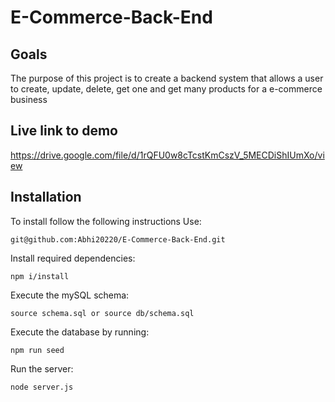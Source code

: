 # E-Commerce-Back-End

## Goals
The purpose of this project is to create a backend system that allows a user to create, update, delete, get one and get many products for a e-commerce business

## Live link to demo
https://drive.google.com/file/d/1rQFU0w8cTcstKmCszV_5MECDiShIUmXo/view

## Installation 
To install follow the following instructions
Use:
```
git@github.com:Abhi20220/E-Commerce-Back-End.git
```

Install required dependencies:
```
npm i/install
```

Execute the mySQL schema:
```
source schema.sql or source db/schema.sql
```

Execute the database by running:
```
npm run seed
```

Run the server:
```
node server.js
````
